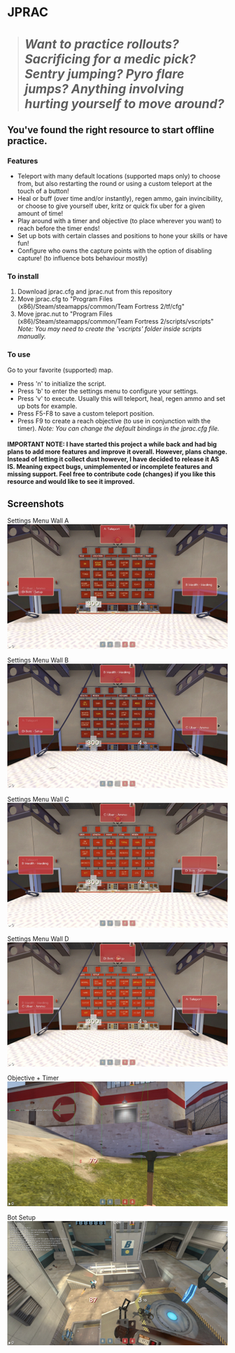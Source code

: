 # JPRAC
># *Want to practice rollouts? Sacrificing for a medic pick? Sentry jumping? Pyro flare jumps? Anything involving hurting yourself to move around?*
## You've found the right resource to start offline practice.

### Features
- Teleport with many default locations (supported maps only) to choose from, but also restarting the round or using a custom teleport at the touch of a button!
- Heal or buff (over time and/or instantly), regen ammo, gain invincibility, or choose to give yourself uber, kritz or quick fix uber for a given amount of time!
- Play around with a timer and objective (to place wherever you want) to reach before the timer ends!
- Set up bots with certain classes and positions to hone your skills or have fun!
- Configure who owns the capture points with the option of disabling capture! (to influence bots behaviour mostly)


### To install

1.  Download jprac.cfg and jprac.nut from this repository
2.  Move jprac.cfg to "Program Files (x86)/Steam/steamapps/common/Team Fortress 2/tf/cfg"
3.  Move jprac.nut to "Program Files (x86)/Steam/steamapps/common/Team Fortress 2/scripts/vscripts"
*Note: You may need to create the 'vscripts' folder inside scripts manually.*


### To use

Go to your favorite (supported) map.
- Press 'n' to initialize the script.
- Press 'b' to enter the settings menu to configure your settings.
- Press 'v' to execute. Usually this will teleport, heal, regen ammo and set up bots for example.
- Press F5-F8 to save a custom teleport position.
- Press F9 to create a reach objective (to use in conjunction with the timer).
*Note: You can change the default bindings in the jprac.cfg file.*


#### IMPORTANT NOTE:  I have started this project a while back and had big plans to add more features and improve it overall. However, plans change. Instead of letting it collect dust however, I have decided to release it AS IS. Meaning expect bugs, unimplemented or incomplete features and missing support. Feel free to contribute code (changes) if you like this resource and would like to see it improved.


## Screenshots

Settings Menu Wall A
![Settings Menu Wall A](/readme_screens/20240821171443_1.jpg)

Settings Menu Wall B
![Settings Menu Wall B](/readme_screens/20240821171450_1.jpg)

Settings Menu Wall C
![Settings Menu Wall C](/readme_screens/20240821171455_1.jpg)

Settings Menu Wall D
![Settings Menu Wall D](/readme_screens/20240821171501_1.jpg)

Objective + Timer
![Objective + Timer](/readme_screens/20240821172608_1.jpg)

Bot Setup
![Bot Setup](/readme_screens/20240821173037_1.jpg)
